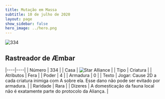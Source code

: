 ```yaml
---
title: Mutação em Massa
subtitle: 10 de julho de 2020
layout: page
show_sidebar: false
hero_image: ../hero.png
---
```


![334](https://cdn.keyforgegame.com/media/card_front/pt/479_334_MV255W3J298_pt.png)

## Rastreador de Æmbar

|----|----|
| Número | 334 |
| Casa | ![Star Alliance](https://archonarcana.com/images/thumb/7/7d/Star_Alliance.png/22px-Star_Alliance.png "Aliança Estelar") |
| Tipo | Criatura |
| Atributos | Fera |
| Poder | 4 |
| Armadura | 0 |
| Texto | Jogar: Cause 2D a cada criatura inimiga com A sobre ela. Esse dano não pode ser evitado por armadura. |
| Raridade | Rara |
| Dizeres | A domesticação da fauna local não é exatamente parte do protocolo da Aliança. |
